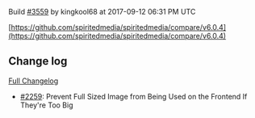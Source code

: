 Build [#3559](https://circleci.com/gh/spiritedmedia/spiritedmedia/3559) by kingkool68 at 2017-09-12 06:31 PM UTC

[https://github.com/spiritedmedia/spiritedmedia/compare/v6.0.4](https://github.com/spiritedmedia/spiritedmedia/compare/v6.0.4)
## Change log
[Full Changelog](https://github.com/spiritedmedia/spiritedmedia/compare/v6.0.3...v6.0.4)

 - [#2259](https://github.com/spiritedmedia/spiritedmedia/pull/2259): Prevent Full Sized Image from Being Used on the Frontend If They're Too Big
